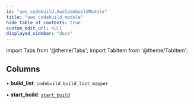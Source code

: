```yaml
---
id: "aws_codebuild.AwsCodebuildModule"
title: "aws_codebuild_module"
hide_table_of_contents: true
custom_edit_url: null
displayed_sidebar: "docs"
---
```


import Tabs from '@theme/Tabs';
import TabItem from '@theme/TabItem';

## Columns

• **build\_list**: `codebuild_build_list_mapper`

• **start\_build**: [`start_build`](aws_codebuild_rpcs_start_build.StartBuildRPC.md)
